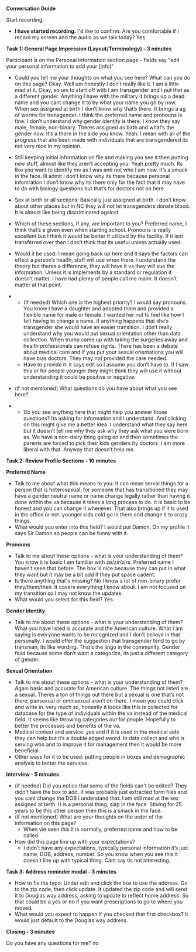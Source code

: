 **Conversation Guide**

Start recording.

- **I have started recording.** I'd like to confirm: Are you comfortable if I record my screen and the audio as we talk today? Yes

**Task 1: General Page Impression (Layout/Terminology) - 3 minutes**

Participant is on the Personal Information section page - fields say "edit your personal information to add your [info]"

- Could you tell me your thoughts on what you see here? What can you do on this page? Okay. Well um honestly I don’t really like it. I am a little mad at it. Okay, so um to start off with I am transgender and I put that as a different gender. Anything I have with the military it brings up a dead name and you cant change it to by what your name you go by now. When sex assigned at birth I don’t know why that’s there. It brings a ag of worms for transgender. I think the preferred name and pronouns is fine. I don’t understand why gender identity is there, I know they say male, female, non-binary. Theres assigned as birth and what’s the gender now. It’s a thorn in the side you know. Yeah. I mean with all of the progress that ahs been made with individuals that are transgendered its not very nice in my opinion.
  
- Still keeping initial information on file and making you see it then putting new stuff, almost like they aren’t accepting you: Yeah pretty much. Its like you want to identify me as I was and not who I am now. It’s a smack in the face. Ill admit I don’t know why its there because personal infomration I don’t know why its there only for the fact that it may have to do with biology questions but that’s for doctors not on here.
  
- Sex at birth or all sections: Basically just assigned at birth. I don’t know about other places but in NC they will not let transgenders donate blood. It is almost like being discriminated against
  
- Which of these sections, if any, are important to you? Preferred name, I think that’s a given even when starting school. Pronouns is really excellent but I think it would be better if utilized by the facility. If it isnt transferred over then I don’t think that its useful unless actually used.
  
- Would it be used: I mean going back up here and it says the factors can effect a person’s health, staff will use when there. I understand the theory but theres a difference, they will have it vs they will sue the information. Unless it is implements by a standard or regulation it doesn’t matter. I have had plenty of people call me maim. It doesn’t matter at that point.
  
- - (If needed) Which one is the highest priority? I would say pronouns. You know I have a daughter and adopted them and provided a flexible name for male or female. I wanted her not to feel like how I felt having to change a name. if anything happens that she’s transgender she would have an easier transition. I don’t really understand why you would put sexual orientation other than data collection. When trump came up with taking the surgeries away and health professionals can refuse rights. There has been a debate about medical care and if you put your sexual orientations you will have bias doctors. They may not provided the care needed.
  - Have to provide it: it says edit so I assume you don’t have to. If I saw this or for people younger they might think they will use it without understanding it could be positive or negative.
- (if not mentioned) What questions do you have about what you see here?
  
- - Do you see anything here that might help you answer those questions? Its asking for information and I understand. And clicking on this might give me a better idea. I understand what they say here but it doesn’t tell me why they ask why they ask what you were born as. We have a non-dairy thing going on and then sometimes the parents are forced to pick their kids genders by doctors. I am more liberal with that. Anyway that doesn’t help me.

**Task 2: Review Profile Sections - 10 minutes**

**Preferred Name**

- Talk to me about what this means to you: It can mean serval things for a person that is heterosexual, for someone that has transitioned they may have a gender neutral name or name change legally rather than having it done within the va because it takes a long process to do. It is basic to be honest and you can change it whenever. That also brings up if it is used in the office or not. younger kids cold go in there and change it to crazy things.
- What would you enter into this field? I would put Damon. On my profile it says Sir Damon so people can be funny with it.

**Pronouns**

- Talk to me about these options - what is your understanding of them? You know it is basic I am familiar with ze/zir/zirs. Preferred name I haven’t seen that before. The box is nice because they can put in what they want but it may be a bit odd if they put space cadent.
- Is there anything that's missing? No I know a lot of non-binary prefer they/them/their. It covers everything I know about. I am not focused on my transition so I may not know the updates.
- What would you select for this field? Yes

**Gender Identity**

- Talk to me about these options - what is your understanding of them? What you have listed is accurate and the American culture. What I am saying is everyone wants to be recognized and I don’t believe in that personally. I would offer the suggestion that transgender tend to go by transman, its like wording. That’s the lingo in the community. Gender fluid because some don’t want a categorize, its just a different category of gender.

**Sexual Orientation**

- Talk to me about these options - what is your understanding of them? Again basic and accurate for American culture. The things not listed are a sexual. Theres a ton of things out there but a sexual is one that’s not there, pansexual or omnisexual aren’t on there. I mean you could click and write in. very much so, honestly it looks like this is collected for database for the type of individuals within the va instead of the medical field. It seems like throwing categories out for people. Hopefully to better the processes and benefits of the va.
- Medical context and service: yes and if it is used in the medical side they can help but it’s a double edged sword. In data collect and who is serving who and to improve it for management then it would be more beneficial.
- Other ways for it to be used: putting people in boxes and demographic analysis to better the services.

**Interview - 5 minutes**

- (if needed) Did you notice that some of the fields can't be edited? They didn’t have the box to add. It was probably just extracted form files and you cant change the DOB I understand that. I am still mad at the sex assigned at birth. It is a personal thing, slap in the face. Stiving for 25 years to be this other person then this is a smack in the face.
- (if not mentioned) What are your thoughts on the order of the information on this page?
  - When vie seen this it is normally, preferred name and how to be called.
- How did this page line up with your expectations?
  - I didn’t have any expectations, typically personal information it’s just name, DOB, address, number. So you know when you see this it doesn’t line up with typical thing. Cant say tis not interesting.

**Task 3: Address reminder modal - 3 minutes**

- How to fix the typo: Under edit and click the box to use the address. Go to the zip code, then click update. It updated the zip code and will send it to Douglas way address, asking to update to reflect home address. So that could be a yes or no if you want prescriptions to go to where you moved.
- What would you expect to happen if you checked that first checkbox? It would just default to the Douglas way address.

**Closing - 3 minutes**

Do you have any questions for me? no
